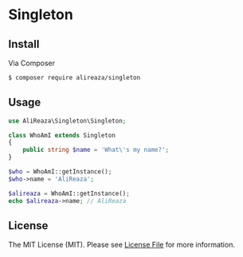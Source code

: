 # Singleton


## Install

Via Composer
```bash
$ composer require alireaza/singleton
```


## Usage

```php
use AliReaza\Singleton\Singleton;

class WhoAmI extends Singleton
{
    public string $name = 'What\'s my name?';
}

$who = WhoAmI::getInstance();
$who->name = 'AliReaza';

$alireaza = WhoAmI::getInstance();
echo $alireaza->name; // AliReaza
```


## License

The MIT License (MIT). Please see [License File](LICENSE) for more information.